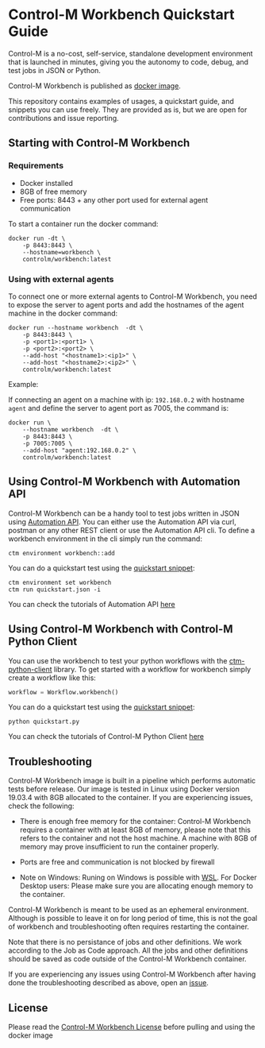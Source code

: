 # Control-M Workbench Quickstart Guide

Control-M is a no-cost, self-service, standalone development environment that is launched in minutes, giving you the autonomy to code, debug, and test jobs in JSON or Python.

Control-M Workbench is published as [docker image](https://hub.docker.com/repository/docker/controlm/workbench). 

This repository contains examples of usages, a quickstart guide, and snippets you can use freely. They are provided as is, but we are open for contributions and issue reporting.

## Starting with Control-M Workbench


### Requirements

- Docker installed
- 8GB of free memory
- Free ports: 8443 + any other port used for external agent communication


To start a container run the docker command:
```
docker run -dt \
    -p 8443:8443 \
    --hostname=workbench \
    controlm/workbench:latest
```


### Using with external agents

To connect one or more external agents to Control-M Workbench, you need to expose the server to agent ports and add the hostnames of the agent machine in the docker command:

```
docker run --hostname workbench  -dt \
    -p 8443:8443 \
    -p <port1>:<port1> \
    -p <port2>:<port2> \
    --add-host "<hostname1>:<ip1>" \
    --add-host "<hostname2>:<ip2>" \
    controlm/workbench:latest
```

Example: 

If connecting an agent on a machine with ip: `192.168.0.2` with hostname `agent` and define the server to agent port as 7005, the command is:

```
docker run \
    --hostname workbench  -dt \
    -p 8443:8443 \
    -p 7005:7005 \
    --add-host "agent:192.168.0.2" \
    controlm/workbench:latest
```

## Using Control-M Workbench with Automation API

Control-M Workbench can be a handy tool to test jobs written in JSON using [Automation API](https://docs.bmc.com/docs/automation-api/monthly). You can either use the Automation API via curl, postman or any other REST client or use the Automation API cli. To define a workbench environment in the cli simply run the command:
```
ctm environment workbench::add
```
You can do a quickstart test using the [quickstart snippet](snippets/quickstart.json):

```
ctm environment set workbench
ctm run quickstart.json -i
```

You can check the tutorials of Automation API [here](https://docs.bmc.com/docs/automation-api/monthly/tutorials-1116950277.html)

## Using Control-M Workbench with Control-M Python Client

You can use the workbench to test your python workflows with the [ctm-python-client](https://github.com/controlm/ctm-python-client) library. To get started with a workflow for workbench simply create a workflow like this:
```python
workflow = Workflow.workbench()
```

You can do a quickstart test using the [quickstart snippet](snippets/quickstart.py):

```
python quickstart.py
```

You can check the tutorials of Control-M Python Client [here](https://controlm.github.io/ctm-python-client/tutorials.html)

## Troubleshooting

Control-M Workbench image is built in a pipeline which performs automatic tests before release. Our image is tested in Linux using Docker version 19.03.4 with 8GB allocated to the container. If you are experiencing issues, check the following:

- There is enough free memory for the container: Control-M Workbench requires a container with at least 8GB of memory, please note that this refers to the container and not the host machine. A machine with 8GB of memory may prove insufficient to run the container properly.

- Ports are free and communication is not blocked by firewall

- Note on Windows: Runing on Windows is possible with [WSL](https://docs.docker.com/desktop/windows/wsl/). For Docker Desktop users: Please make sure you are allocating enough memory to the container.

Control-M Workbench is meant to be used as an ephemeral environment. Although is possible to leave it on for long period of time, this is not the goal of workbench and troubleshooting often requires restarting the container. 

Note that there is no persistance of jobs and other definitions. We work according to the Job as Code approach. All the jobs and other definitions should be saved as code outside of the Control-M Workbench container. 

If you are experiencing any issues using Control-M Workbench after having done the troubleshooting described as above, open an [issue](https://github.com/controlm/workbench/issues).

## License

Please read the [Control-M Workbench License](https://aapi-swagger-doc.s3.us-west-2.amazonaws.com/workbench-license/Control-M+Workbench+Terms+of+Use+v.07.20.2022.pdf) before pulling and using the docker image
